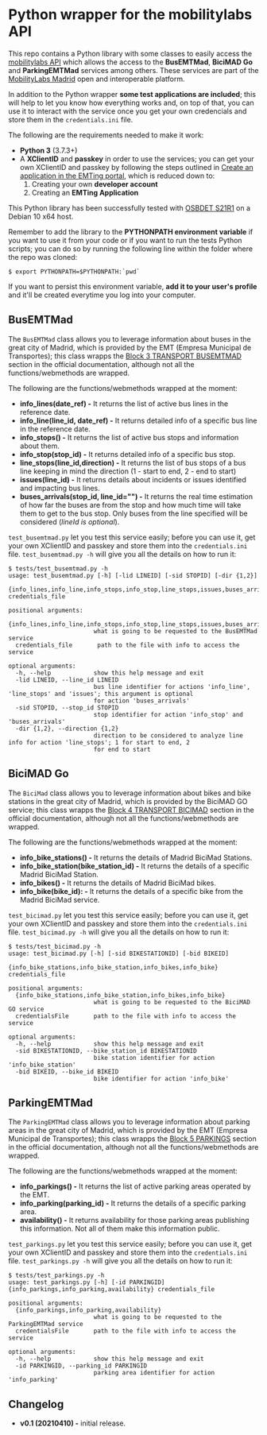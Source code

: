 # Python wrapper for the mobilitylabs API
This repo contains a Python library with some classes to easily access the [mobilitylabs API](https://apidocs.emtmadrid.es/) which allows the access to the **BusEMTMad**, **BiciMAD Go** and **ParkingEMTMad** services among others. These services are part of the [MobilityLabs Madrid](https://mobilitylabs.emtmadrid.es/en) open and interoperable platform.

In addition to the Python wrapper **some test applications are included**; this will help to let you know how everything works and, on top of that, you can use it to interact with the service once you get your own credencials and store them in the `credentials.ini` file.

The following are the requirements needed to make it work:

- **Python 3** (3.7.3+)
- A **XClientID** and **passkey** in order to use the services; you can get your own XClientID and passkey by following the steps outlined in [Create an application in the EMTing portal](https://mobilitylabs.emtmadrid.es/en/doc/new-app), which is reduced down to:
  1. Creating your own **developer account**
  2. Creating an **EMTing Application**

This Python library has been successfully tested with [OSBDET S21R1](https://github.com/raulmarinperez/osbdet/tree/vs21r1) on a Debian 10 x64 host.

Remember to add the library to the **PYTHONPATH environment variable** if you want to use it from your code or if you want to run the tests Python scripts; you can do so by running the following line within the folder where the repo was cloned:

```
$ export PYTHONPATH=$PYTHONPATH:`pwd`
```
If you want to persist this environment variable, **add it to your user's profile** and it'll be created everytime you log into your computer.

## BusEMTMad
The `BusEMTMad` class allows you to leverage information about buses in the great city of Madrid, which is provided by the EMT (Empresa Municipal de Transportes); this class wrapps the [Block 3 TRANSPORT BUSEMTMAD](https://apidocs.emtmadrid.es/#api-Block_3_TRANSPORT_BUSEMTMAD) section in the official documentation, although not all the functions/webmethods are wrapped.

The following are the functions/webmethods wrapped at the moment:

- **info_lines(date_ref) -** It returns the list of active bus lines in the reference date.
- **info_line(line_id, date_ref) -** It returns detailed info of a specific bus line in the reference date.
- **info_stops() -** It returns the list of active bus stops and information about them.
- **info_stop(stop_id) -** It returns detailed info of a specific bus stop.
- **line_stops(line_id,direction) -** It returns the list of bus stops of a bus line keeping in mind the direction (1 - start to end, 2 - end to start)
- **issues(line_id) -** It returns details about incidents or issues identified and impacting bus lines.
- **buses_arrivals(stop_id, line_id="") -** It returns the real time estimation of how far the buses are from the stop and how much time will take them to get to the bus stop. Only buses from the line specified will be considered (*lineId is optional*).

`test_busemtmad.py` let you test this service easily; before you can use it, get your own XClientID and passkey and store them into the `credentials.ini` file. `test_busemtmad.py -h` will give you all the details on how to run it:

```
$ tests/test_busemtmad.py -h
usage: test_busemtmad.py [-h] [-lid LINEID] [-sid STOPID] [-dir {1,2}]
                         {info_lines,info_line,info_stops,info_stop,line_stops,issues,buses_arrivals} credentials_file

positional arguments:
  {info_lines,info_line,info_stops,info_stop,line_stops,issues,buses_arrivals}
                        what is going to be requested to the BusEMTMad service
  credentials_file       path to the file with info to access the service

optional arguments:
  -h, --help            show this help message and exit
  -lid LINEID, --line_id LINEID
                        bus line identifier for actions 'info_line', 'line_stops' and 'issues'; this argument is optional
                        for action 'buses_arrivals'
  -sid STOPID, --stop_id STOPID
                        stop identifier for action 'info_stop' and 'buses_arrivals'
  -dir {1,2}, --direction {1,2}
                        direction to be considered to analyze line info for action 'line_stops'; 1 for start to end, 2
                        for end to start
```


## BiciMAD Go
The `BiciMad` class allows you to leverage information about bikes and bike stations in the great city of Madrid, which is provided by the BiciMAD GO service; this class wrapps the [Block 4 TRANSPORT BICIMAD](https://apidocs.emtmadrid.es/#api-Block_4_TRANSPORT_BICIMAD) section in the official documentation, although not all the functions/webmethods are wrapped.

The following are the functions/webmethods wrapped at the moment:

- **info_bike_stations() -** It returns the details of Madrid BiciMad Stations.
- **info_bike_station(bike_station_id) -** It returns the details of a specific Madrid BiciMad Station.
- **info_bikes() -** It returns the details of Madrid BiciMad bikes.
- **info_bike(bike_id): -** It returns the details of a specific bike from the Madrid BiciMad service.

`test_bicimad.py` let you test this service easily; before you can use it, get your own XClientID and passkey and store them into the `credentials.ini` file. `test_bicimad.py -h` will give you all the details on how to run it:

```
$ tests/test_bicimad.py -h
usage: test_bicimad.py [-h] [-sid BIKESTATIONID] [-bid BIKEID]
                       {info_bike_stations,info_bike_station,info_bikes,info_bike} credentials_file

positional arguments:
  {info_bike_stations,info_bike_station,info_bikes,info_bike}
                        what is going to be requested to the BiciMAD GO service
  credentialsFile       path to the file with info to access the service

optional arguments:
  -h, --help            show this help message and exit
  -sid BIKESTATIONID, --bike_station_id BIKESTATIONID
                        bike station identifier for action 'info_bike_station'
  -bid BIKEID, --bike_id BIKEID
                        bike identifier for action 'info_bike'
```

## ParkingEMTMad
The `ParkingEMTMad` class allows you to leverage information about parking areas in the great city of Madrid, which is provided by the EMT (Empresa Municipal de Transportes); this class wrapps the [Block 5 PARKINGS](https://apidocs.emtmadrid.es/#api-Block_5_PARKINGS) section in the official documentation, although not all the functions/webmethods are wrapped.

The following are the functions/webmethods wrapped at the moment:

- **info_parkings() -** It returns the list of active parking areas operated by the EMT.
- **info_parking(parking_id) -** It returns the details of a specific parking area.
- **availability() -** It returns availability for those parking areas publishing this information. Not all of them make this information public.

`test_parkings.py` let you test this service easily; before you can use it, get your own XClientID and passkey and store them into the `credentials.ini` file. `test_parkings.py -h` will give you all the details on how to run it:

```
$ tests/test_parkings.py -h
usage: test_parkings.py [-h] [-id PARKINGID] {info_parkings,info_parking,availability} credentials_file

positional arguments:
  {info_parkings,info_parking,availability}
                        what is going to be requested to the ParkingEMTMad service
  credentialsFile       path to the file with info to access the service

optional arguments:
  -h, --help            show this help message and exit
  -id PARKINGID, --parking_id PARKINGID
                        parking area identifier for action 'info_parking'
```

## Changelog
- **v0.1 (20210410) -** initial release.
